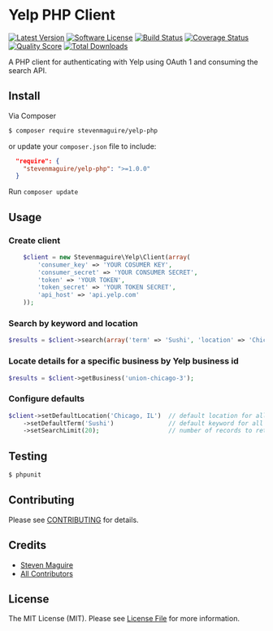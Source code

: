 # Yelp PHP Client

[![Latest Version](https://img.shields.io/github/release/stevenmaguire/yelp-php.svg?style=flat-square)](https://github.com/stevenmaguire/yelp-php/releases)
[![Software License](https://img.shields.io/badge/license-MIT-brightgreen.svg?style=flat-square)](LICENSE.md)
[![Build Status](https://img.shields.io/travis/stevenmaguire/yelp-php/master.svg?style=flat-square&1)](https://travis-ci.org/stevenmaguire/yelp-php)
[![Coverage Status](https://img.shields.io/scrutinizer/coverage/g/stevenmaguire/yelp-php.svg?style=flat-square)](https://scrutinizer-ci.com/g/stevenmaguire/yelp-php/code-structure)
[![Quality Score](https://img.shields.io/scrutinizer/g/stevenmaguire/yelp-php.svg?style=flat-square)](https://scrutinizer-ci.com/g/stevenmaguire/yelp-php)
[![Total Downloads](https://img.shields.io/packagist/dt/stevenmaguire/yelp-php.svg?style=flat-square)](https://packagist.org/packages/stevenmaguire/yelp-php)

A PHP client for authenticating with Yelp using OAuth 1 and consuming the search API.

## Install

Via Composer

``` bash
$ composer require stevenmaguire/yelp-php
```
or update your `composer.json` file to include:

```json
  "require": {
    "stevenmaguire/yelp-php": ">=1.0.0"
  }
```
Run `composer update`

## Usage

### Create client

```php
    $client = new Stevenmaguire\Yelp\Client(array(
        'consumer_key' => 'YOUR COSUMER KEY',
        'consumer_secret' => 'YOUR CONSUMER SECRET',
        'token' => 'YOUR TOKEN',
        'token_secret' => 'YOUR TOKEN SECRET',
        'api_host' => 'api.yelp.com'
    ));
```

### Search by keyword and location

```php
$results = $client->search(array('term' => 'Sushi', 'location' => 'Chicago, IL'));
```

### Locate details for a specific business by Yelp business id

```php
$results = $client->getBusiness('union-chicago-3');
```

### Configure defaults

```php
$client->setDefaultLocation('Chicago, IL')  // default location for all searches if location not provided
    ->setDefaultTerm('Sushi')               // default keyword for all searches if term not provided
    ->setSearchLimit(20);                   // number of records to return
```

## Testing

``` bash
$ phpunit
```

## Contributing

Please see [CONTRIBUTING](CONTRIBUTING.md) for details.

## Credits

- [Steven Maguire](https://github.com/stevenmaguire)
- [All Contributors](https://github.com/stevenmaguire/trello-php/contributors)

## License

The MIT License (MIT). Please see [License File](LICENSE.md) for more information.
